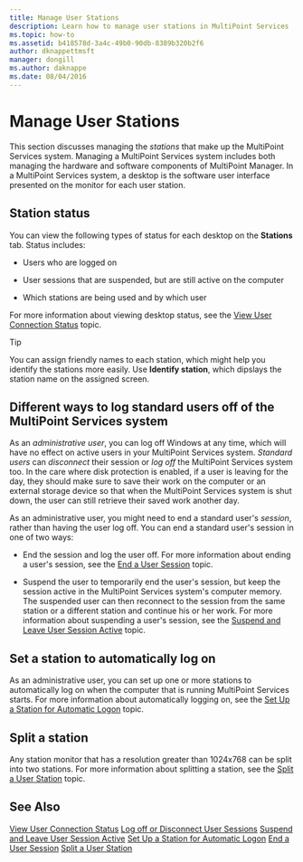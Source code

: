 ```yaml
---
title: Manage User Stations
description: Learn how to manage user stations in MultiPoint Services
ms.topic: how-to
ms.assetid: b418578d-3a4c-49b0-90db-8389b320b2f6
author: dknappettmsft
manager: dongill
ms.author: daknappe
ms.date: 08/04/2016
---
```

# Manage User Stations
This section discusses managing the *stations* that make up the MultiPoint Services system. Managing a MultiPoint Services system includes both managing the hardware and software components of MultiPoint Manager. In a MultiPoint Services system, a desktop is the software user interface presented on the monitor for each user station.

## Station status
You can view the following types of status for each desktop on the **Stations** tab. Status includes:

-   Users who are logged on

-   User sessions that are suspended, but are still active on the computer

-   Which stations are being used and by which user

For more information about viewing desktop status, see the [View User Connection Status](View-User-Connection-Status.md) topic.

>[!TIP]
> You can assign friendly names to each station, which might help you identify the stations more easily. Use **Identify station**, which dipslays the station name on the assigned screen.

## Different ways to log standard users off of the MultiPoint Services system
As an *administrative user*, you can log off Windows at any time, which will have no effect on active users in your MultiPoint Services system. *Standard users* can *disconnect* their session or *log off* the MultiPoint Services system too. In the care where disk protection is enabled, if a user is leaving for the day, they should make sure to save their work on the computer or an external storage device so that when the MultiPoint Services system is shut down, the user can still retrieve their saved work another day.

As an administrative user, you might need to end a standard user's *session*, rather than having the user log off. You can end a standard user's session in one of two ways:

-   End the session and log the user off. For more information about ending a user's session, see the [End a User Session](End-a-User-Session.md) topic.

-   Suspend the user to temporarily end the user's session, but keep the session active in the MultiPoint Services system's computer memory. The suspended user can then reconnect to the session from the same station or a different station and continue his or her work. For more information about suspending a user's session, see the [Suspend and Leave User Session Active](Suspend-and-Leave-User-Session-Active.md) topic.

## Set a station to automatically log on
As an administrative user, you can set up one or more stations to automatically log on when the computer that is running MultiPoint Services starts. For more information about automatically logging on, see the [Set Up a Station for Automatic Logon](Set-up-a-Station-for-Automatic-Logon.md) topic.

## Split a station
Any station monitor that has a resolution greater than 1024x768 can be split into two stations. For more information about splitting a station, see the [Split a User Station](Split-a-User-Station.md) topic.

## See Also
[View User Connection Status](View-User-Connection-Status.md)
[Log off or Disconnect User Sessions](Log-off-or-Disconnect-User-Sessions.md)
[Suspend and Leave User Session Active](Suspend-and-Leave-User-Session-Active.md)
[Set Up a Station for Automatic Logon](Set-up-a-Station-for-Automatic-Logon.md)
[End a User Session](End-a-User-Session.md)
[Split a User Station](Split-a-User-Station.md)
